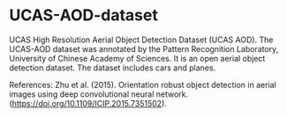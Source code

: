 # UCAS-AOD-dataset
UCAS High Resolution Aerial Object Detection Dataset (UCAS AOD).
The UCAS-AOD dataset was annotated by the Pattern Recognition Laboratory, University of Chinese Academy of Sciences.
It is an open aerial object detection dataset. The dataset includes cars and planes.

References:
Zhu et al. (2015). Orientation robust object detection in aerial images using deep convolutional neural network. (https://doi.org/10.1109/ICIP.2015.7351502).
